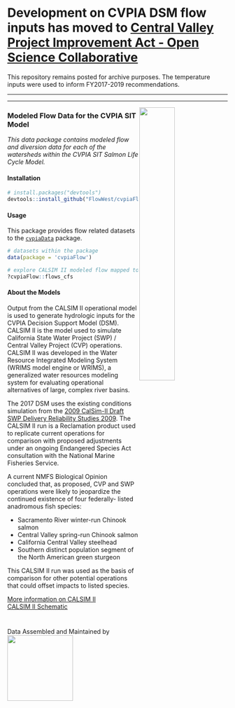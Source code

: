 # Development on CVPIA DSM flow inputs has moved to [Central Valley Project Improvement Act - Open Science Collaborative](https://github.com/CVPIA-OSC)

This repository remains posted for archive purposes. The temperature inputs were used to inform FY2017-2019 recommendations.

-----
-----
<img src="cvpia_logo.jpg" align="right" width="40%"/>

### Modeled Flow Data for the CVPIA SIT Model

*This data package contains modeled flow and diversion data for each of the watersheds within the CVPIA SIT Salmon Life Cycle Model.*

#### Installation

``` r
# install.packages("devtools")
devtools::install_github("FlowWest/cvpiaFlow")
```

#### Usage
This package provides flow related datasets to the [`cvpiaData`](https://flowwest.github.io/cvpiaData/) package.

``` r
# datasets within the package
data(package = 'cvpiaFlow')

# explore CALSIM II modeled flow mapped to CVPIA tributaries metadata
?cvpiaFlow::flows_cfs
```

#### About the Models
Output from the CALSIM II operational model is used to generate hydrologic inputs for the CVPIA Decision Support Model (DSM). CALSIM II is the model used to simulate California State Water Project (SWP) / Central Valley Project (CVP) operations. CALSIM II was developed in the Water Resource Integrated Modeling System (WRIMS model engine or WRIMS), a generalized water resources modeling system for evaluating operational alternatives of large, complex river basins. 

The 2017 DSM uses the existing conditions simulation from the [2009 CalSim-II Draft SWP Delivery Reliability Studies 2009](http://baydeltaoffice.water.ca.gov/modeling/hydrology/CalSim/Downloads/CalSimDownloads/CalSim-IIStudies/SWPReliability2009/index.cfm). The CALSIM II run is a Reclamation product used to replicate current operations for comparison with proposed adjustments under an ongoing Endangered Species Act consultation with the National Marine Fisheries Service.  

A current NMFS Biological Opinion concluded that, as proposed, CVP and SWP operations were likely to jeopardize the continued existence of four federally- listed anadromous fish species:   
  - Sacramento River winter-run Chinook salmon  
  - Central Valley spring-run Chinook salmon  
  - California Central Valley steelhead  
  - Southern distinct population segment of the North American green sturgeon   

This CALSIM II run was used as the basis of comparison for other potential operations that could offset impacts to listed species.

  
[More information on CALSIM II](http://baydeltaoffice.water.ca.gov/modeling/hydrology/CalSim/index.cfm)    
[CALSIM II Schematic](https://s3-us-west-2.amazonaws.com/cvpiaflow-r-package/BST_CALSIMII_schematic_040110.jpg)  

<style>.logo{margin-top: 40px;}</style>
<div class = 'logo'>Data Assembled and Maintained by <a href = "http://www.flowwest.com/" target = "_blank"> <img src="TransLogoTreb.png" width="150px"/></div>

